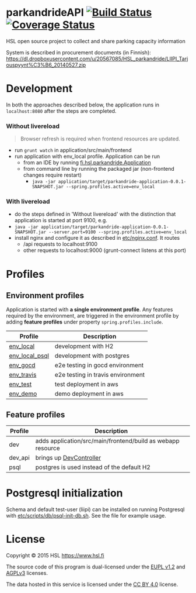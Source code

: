 # parkandrideAPI [![Build Status](https://travis-ci.org/HSLdevcom/parkandrideAPI.svg?branch=master)](https://travis-ci.org/HSLdevcom/parkandrideAPI) [![Coverage Status](https://coveralls.io/repos/HSLdevcom/parkandrideAPI/badge.png?branch=master)](https://coveralls.io/r/HSLdevcom/parkandrideAPI?branch=master)

HSL open source project to collect and share parking capacity information

System is described in procurement documents (in Finnish):
https://dl.dropboxusercontent.com/u/20567085/HSL_parkandride/LIIPI_Tarjouspyynt%C3%B6_20140527.zip

# Development

In both the approaches described below, the application runs in `localhost:8080` after the steps are completed.

### Without livereload
> Browser refresh is required when frontend resources are updated.

* run `grunt watch` in application/src/main/frontend
* run application with env_local profile. Application can be run
  * from an IDE by running [fi.hsl.parkandride.Application](https://github.com/HSLdevcom/parkandrideAPI/blob/master/application/src/main/java/fi/hsl/parkandride/Application.java) 
  * from command line by running the packaged jar (non-frontend changes require restart) 
     * `java -jar application/target/parkandride-application-0.0.1-SNAPSHOT.jar --spring.profiles.active=env_local`

### With livereload
* do the steps defined in 'Without livereload' with the distinction that application is started at port 9100, e.g.
 * `java -jar application/target/parkandride-application-0.0.1-SNAPSHOT.jar --server.port=9100 --spring.profiles.active=env_local`
* install nginx and configure it as described in [etc/nginx.conf](https://github.com/HSLdevcom/parkandrideAPI/blob/master/etc/nginx.conf). It routes
  * /api requests to localhost:9100
  * other requests to localhost:9000 (grunt-connect listens at this port)

# Profiles

## Environment profiles
Application is started with **a single environment profile**. Any features required by the environment, are triggered in the environment profile by adding **feature profiles** under property `spring.profiles.include`.

Profile|Description
-------|-----------
[env_local](https://github.com/HSLdevcom/parkandrideAPI/blob/master/application/src/main/resources/application-env_local.properties)       |development with H2
[env_local_psql](https://github.com/HSLdevcom/parkandrideAPI/blob/master/application/src/main/resources/application-env_local_psql.properties)  |development with postgres
[env_gocd](https://github.com/HSLdevcom/parkandrideAPI/blob/master/application/src/main/resources/application-env_gocd.properties)        |e2e testing in gocd environment 
[env_travis](https://github.com/HSLdevcom/parkandrideAPI/blob/master/application/src/main/resources/application-env_travis.properties)      |e2e testing in travis environment
[env_test](https://github.com/HSLdevcom/parkandrideAPI/blob/master/application/src/main/resources/application-env_test.properties)        |test deployment in aws
[env_demo](https://github.com/HSLdevcom/parkandrideAPI/blob/master/application/src/main/resources/application-env_demo.properties)        |demo deployment in aws

## Feature profiles

Profile|Description
-------|-----------
dev     |adds application/src/main/frontend/build as webapp resource
dev_api |brings up [DevController](https://github.com/HSLdevcom/parkandrideAPI/blob/master/application/src/main/java/fi/hsl/parkandride/dev/DevController.java)
psql    |postgres is used instead of the default H2

# Postgresql initialization

Schema and default test-user (liipi) can be installed on running Postgresql with [etc/scripts/db/psql-init-db.sh](https://github.com/HSLdevcom/parkandrideAPI/blob/master/etc/scripts/db/psql-init-db.sh). See the file for example usage.

# License

Copyright © 2015 HSL <https://www.hsl.fi>

The source code of this program is dual-licensed under the [EUPL v1.2](LICENSE-EUPL.txt) and [AGPLv3](LICENSE-AGPL.txt) licenses.

The data hosted in this service is licensed under the [CC BY 4.0](http://creativecommons.org/licenses/by/4.0/) license.
